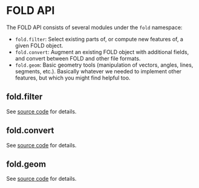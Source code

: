 # FOLD API

The FOLD API consists of several modules under the `fold` namespace:

* `fold.filter`: Select existing parts of, or compute new features of,
  a given FOLD object.
* `fold.convert`: Augment an existing FOLD object with additional fields,
  and convert between FOLD and other file formats.
* `fold.geom`: Basic geometry tools (manipulation of vectors, angles,
  lines, segments, etc.).  Basically whatever we needed to implement other
  features, but which you might find helpful too.

## fold.filter

See [source code](https://github.com/edemaine/fold/blob/master/src/filter.coffee)
for details.

## fold.convert

See [source code](https://github.com/edemaine/fold/blob/master/src/convert.coffee)
for details.

## fold.geom

See [source code](https://github.com/edemaine/fold/blob/master/src/geom.coffee)
for details.
